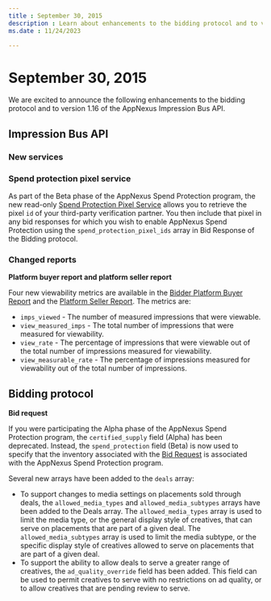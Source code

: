 ```yaml
---
title : September 30, 2015 
description : Learn about enhancements to the bidding protocol and to version 1.16 of the AppNexus Impression Bus API. 
ms.date : 11/24/2023

---
```



# September 30, 2015 

We are excited to announce the following enhancements to the bidding
protocol and to version 1.16 of the AppNexus
Impression Bus API.

## Impression Bus API

### New services

### Spend protection pixel service

As part of the Beta phase of the AppNexus Spend
Protection program, the new
read-only [Spend Protection Pixel Service](#spend-protection-pixel-service) allows you to retrieve the pixel `id` of your third-party verification partner. You then include that pixel in any bid responses for which you wish to enable AppNexus Spend Protection using the `spend_protection_pixel_ids` array in Bid Response of the Bidding protocol.

### Changed reports

**Platform buyer report and platform seller report**

Four new viewability metrics are available in the [Bidder Platform Buyer Report](bidder-platform-buyer-report.md) and the [Platform Seller Report](platform-seller-report.md). The metrics
are:

- `imps_viewed` - The number of measured impressions that were viewable.
- `view_measured_imps` - The total number of impressions that were
  measured for viewability.
- `view_rate` - The percentage of impressions that were viewable out of
  the total number of impressions measured for viewability.
- `view_measurable_rate` - The percentage of impressions measured for
  viewability out of the total number of impressions.

## Bidding protocol

**Bid request**

If you were participating the Alpha phase of the
AppNexus Spend Protection program, the
`certified_supply` field (Alpha) has been deprecated. Instead, the
`spend_protection` field (Beta) is now used to specify that the
inventory associated with the [Bid Request](bid-request.md) is associated with the AppNexus Spend Protection program.

Several new arrays have been added to the `deals` array:

- To support changes to media settings on placements sold through deals,
  the `allowed_media_types` and `allowed_media_subtypes` arrays have
  been added to the Deals array. The `allowed_media_types` array is used
  to limit the media type, or the general display style of creatives,
  that can serve on placements that are part of a given deal. The
  `allowed_media_subtypes` array is used to limit the media subtype, or
  the specific display style of creatives allowed to serve on placements
  that are part of a given deal.
- To support the ability to allow deals to serve a greater range of
  creatives, the `ad_quality_override` field has been added. This field
  can be used to permit creatives to serve with no restrictions on ad
  quality, or to allow creatives that are pending review to serve.






